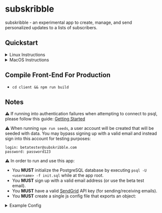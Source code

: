 # subskribble
subskribble - an experimental app to create, manage, and send personalized updates to a lists of subscribers.

## Quickstart
<details>
<summary>Linux Instructions</summary>
1. Install NodeJS
    * `curl -sL https://deb.nodesource.com/setup_8.x | sudo -E bash -`
    * `sudo apt-get update && install -y nodejs`

2. Install and Configure PostgreSQL
    * `sudo apt-get install postgresql postgresql-contrib`
    * `sudo -u postgres psql` (logs into PostgreSQL shell with default user "postgres")
    * `\password postgres` (will ask to set a password for "postgres"; after pressing enter, it'll prompt for the password)
    * `\q` (exits postgresSQL shell)

3. Create a Custom PostgreSQL User (optional)
    * `psql -U postgres` (logs into PostgreSQL as "postgres")
    * `CREATE ROLE <username> WITH LOGIN PASSWORD '<password>';` (creates a new user with a password)
    * `ALTER ROLE <username> CREATEDB;` (gives user limited ability to create DBs or `GRANT ALL PRIVILEDGES ON DATABASE <dbname> TO <username>;`)
    * `\du` (shows active DB maintainers)
    * `\q` (exits postgresSQL shell)

4. Starting PostgreSQL on Boot (optional)
    * `sudo systemctl enable postgresql`

5. Install App Dependencies
    * `npm i && cd client && npm i`

6. Seed DB and Run Node Server
    * `psql -U <username> -f initDB.sql` (only required to initially create a DB, otherwise `npm run seeds`)
    * `npm run dev`
</details>

<details>
<summary>MacOS Instructions</summary>
1. Install Brew
    * `/usr/bin/ruby -e "$(curl -fsSL https://raw.githubusercontent.com/Homebrew/install/master/install)"`

2. Install NodeJS and PostgreSQL
    * `brew update`
    * `brew install node`
    * `brew install postgresql`

3. Configure PostgreSQL
    * `sudo -u postgres psql` (logs into PostgreSQL shell with default user "postgres")
    * `\password postgres` (will ask to set a password for "postgres"; after pressing enter, it'll prompt for the password)
    * `\q` (exits PostgreSQL shell)

4. Create a Custom postgreSQL User (optional)
    * `psql -U postgres` (logs into postgreSQL as "postgres")
    * `CREATE ROLE <username> WITH LOGIN PASSWORD '<password>';` (creates a new user with a password)
    * `ALTER ROLE <username> CREATEDB;` (gives user limited ability to create DBs or `GRANT ALL PRIVILEDGES ON DATABASE <dbname> TO <username>;`)
    * `\du` (shows active DB maintainers)
    * `\q` (exits PostgreSQL shell)

5. Starting PostgreSQL on Boot (optional)
    * `brew services start postgresql`

6. Install App Dependencies
    * `npm i && cd client && npm i`

7. Seed DB and Run Node Server
    * `psql -U <username> -f initDB.sql` (required to initially create a DB, otherwise `npm run seeds` afterward)
    * `npm run dev`
</details>

## Compile Front-End For Production

- `cd client && npm run build`

## Notes
⚠️ If running into authentication failures when attempting to connect to psql, please follow this guide: <a href="https://connect.boundlessgeo.com/docs/suite/4.8/dataadmin/pgGettingStarted/firstconnect.html">Getting Started</a>

⚠️ When running `npm run seeds`, a user account will be created that will be seeded with data. You may bypass signing up with a valid email and instead sign into this account for testing purposes:
```
login: betatester@subskribble.com
password: password123
```

⚠️ In order to run and use this app:
- You **MUST** initialize the PostgreSQL database by executing `psql -U <username> -f init.sql` while at the app root.
- You **MUST** sign up with a valid email address (or use the beta test email).
- You **MUST** have a valid <a href="https://sendgrid.com/">SendGrid</a> API key (for sending/receiving emails).
- You **MUST** create a single js config file that exports an object:
<details>
<summary>Example Config</summary>
<pre><code>
module.exports = {
  "development": {
    apiURL: "http://localhost:3000/",
    cookieKey: "<unique_cookie_key>",
    database: "<postgres_db_name>",
    dbport: <postgres_db_port>,
    dbpassword: "<postgres_db_password>",
    dbowner: "<postgres_db_owner>",
    host: "localhost",
    port: 5000,
    sendgridAPIKey: "<sendgrid_api_key>",
    url: "http://localhost:5000/",
  },
  "production": {
    apiURL: "<host>",
    cookieKey: "<unique_cookie_key>",
    database: "<postgres_db_name>",
    dbport: <postgres_db_port>,
    dbpassword: "<postgres_db_password>",
    dbowner: "<postgres_db_owner>",
    host: "localhost",
    port: 5000,
    sendgridAPIKey: "<sendgrid_api_key>",
    url: "http://localhost:5000/",
  },
  "staging": {
    apiURL: "<host>",
    cookieKey: "<unique_cookie_key>",
    database: "<postgres_db_name>",
    dbport: <postgres_db_port>,
    dbpassword: "<postgres_db_password>",
    dbowner: "<postgres_db_owner>",
    host: "localhost",
    port: 5000,
    sendgridAPIKey: "<sendgrid_api_key>",
    url: "http://localhost:5000/",
  },
  "testing": {
    apiURL: "<host>",
    cookieKey: "<unique_cookie_key>",
    database: "<postgres_db_name>",
    dbport: <postgres_db_port>,
    dbpassword: "<postgres_db_password>",
    dbowner: "<postgres_db_owner>",
    host: "localhost",
    port: 5000,
    sendgridAPIKey: "<sendgrid_api_key>",
    url: "http://localhost:5000/",
  }
}
</code></pre>
</details>
